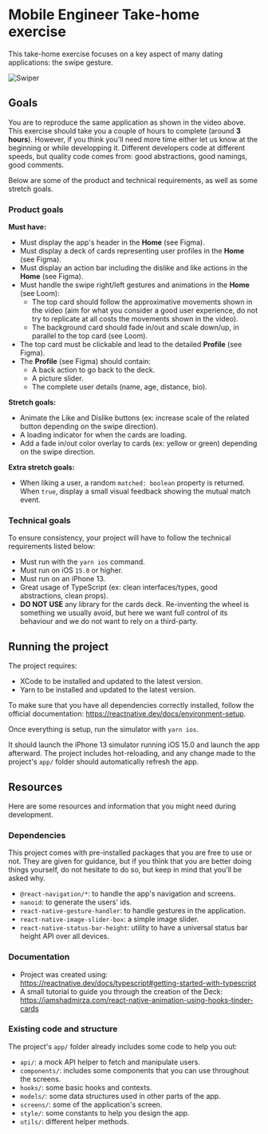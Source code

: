 # Mobile Engineer Take-home exercise

This take-home exercise focuses on a key aspect of many dating applications: the swipe gesture.

![Swiper](https://www.loom.com/share/0ca44c71e8c7452db133f07567ef840f)

## Goals

You are to reproduce the same application as shown in the video above. This exercise should take you a couple of hours to complete (around **3 hours**). However, if you think you'll need more time either let us know at the beginning or while developping it. Different developers code at different speeds, but quality code comes from: good abstractions, good namings, good comments.

Below are some of the product and technical requirements, as well as some stretch goals.

### Product goals

**Must have:**

- Must display the app's header in the **Home** (see Figma).
- Must display a deck of cards representing user profiles in the **Home** (see Figma).
- Must display an action bar including the dislike and like actions in the **Home** (see Figma).
- Must handle the swipe right/left gestures and animations in the **Home** (see Loom):
  - The top card should follow the approximative movements shown in the video (aim for what you consider a good user experience, do not try to replicate at all costs the movements shown in the video).
  - The background card should fade in/out and scale down/up, in parallel to the top card (see Loom).
- The top card must be clickable and lead to the detailed **Profile** (see Figma).
- The **Profile** (see Figma) should contain:
  - A back action to go back to the deck.
  - A picture slider.
  - The complete user details (name, age, distance, bio).

**Stretch goals:**

- Animate the Like and Dislike buttons (ex: increase scale of the related button depending on the swipe direction).
- A loading indicator for when the cards are loading.
- Add a fade in/out color overlay to cards (ex: yellow or green) depending on the swipe direction.

**Extra stretch goals:**

- When liking a user, a random `matched: boolean` property is returned. When `true`, display a small visual feedback showing the mutual match event.

### Technical goals

To ensure consistency, your project will have to follow the technical requirements listed below:

- Must run with the `yarn ios` command.
- Must run on iOS `15.0` or higher.
- Must run on an iPhone 13.
- Great usage of TypeScript (ex: clean interfaces/types, good abstractions, clean props).
- **DO NOT USE** any library for the cards deck. Re-inventing the wheel is something we usually avoid, but here we want full control of its behaviour and we do not want to rely on a third-party.

## Running the project

The project requires:

- XCode to be installed and updated to the latest version.
- Yarn to be installed and updated to the latest version.

To make sure that you have all dependencies correctly installed, follow the official documentation: https://reactnative.dev/docs/environment-setup.

Once everything is setup, run the simulator with `yarn ios`.

It should launch the iPhone 13 simulator running iOS 15.0 and launch the app afterward. The project includes hot-reloading, and any change made to the project's `app/` folder should automatically refresh the app.

## Resources

Here are some resources and information that you might need during development.

### Dependencies

This project comes with pre-installed packages that you are free to use or not. They are given for guidance, but if you think that you are better doing things yourself, do not hesitate to do so, but keep in mind that you'll be asked why.

- `@react-navigation/*`: to handle the app's navigation and screens.
- `nanoid`: to generate the users' ids.
- `react-native-gesture-handler`: to handle gestures in the application.
- `react-native-image-slider-box`: a simple image slider.
- `react-native-status-bar-height`: utility to have a universal status bar height API over all devices.

### Documentation

- Project was created using: https://reactnative.dev/docs/typescript#getting-started-with-typescript
- A small tutorial to guide you through the creation of the Deck: https://iamshadmirza.com/react-native-animation-using-hooks-tinder-cards

### Existing code and structure

The project's `app/` folder already includes some code to help you out:

- `api/`: a mock API helper to fetch and manipulate users.
- `components/`: includes some components that you can use throughout the screens.
- `hooks/`: some basic hooks and contexts.
- `models/`: some data structures used in other parts of the app.
- `screens/`: some of the application's screen.
- `style/`: some constants to help you design the app.
- `utils/`: different helper methods.
